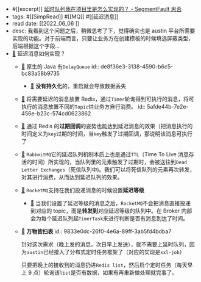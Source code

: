 - #[[excerpt]] [延时队列我在项目里是怎么实现的？ - SegmentFault 思否](https://segmentfault.com/a/1190000041941550)
- tags: #[[SimpRead]] #[[MQ]] #[[延迟消息]]
- read date: [[2022_06_06  ]]
- desc: 我看到这个问题之后，稍微思考了下，觉得确实也是 austin 平台所需要实现的功能。对于前端而言，只要让业务方在创建模板的时候填选屏蔽类型，后端根据这个字段...
- [📌](<http://localhost:7026/reading/5?title=延时队列我在项目里是怎么实现的？ - SegmentFault 思否#id=1654506226374>)  延迟消息如何实现？
	- [📌](<http://localhost:7026/reading/5?title=延时队列我在项目里是怎么实现的？ - SegmentFault 思否#id=1654506240047>)  原生的 Java 有`DelayQueue`
	  id:: de8f36e3-3138-4590-b6c5-bc83a58b9735
		- [📌](<http://localhost:7026/reading/5?title=延时队列我在项目里是怎么实现的？ - SegmentFault 思否#id=1654506283512>)  **没有持久化**的，重启就会导致数据丢失
	- [📌](<http://localhost:7026/reading/5?title=延时队列我在项目里是怎么实现的？ - SegmentFault 思否#id=1654506302496>)  将需要延迟的消息放置 Redis，通过`Timer`轮询得到可执行的消息，将可执行的消息放置不同的`Topic`供业务方自行消费。
	  id:: 5afde44b-7e2e-456e-b23c-574cd0623862
	- [📌](<http://localhost:7026/reading/5?title=延时队列我在项目里是怎么实现的？ - SegmentFault 思否#id=1654506314402>)  通过 Redis 的**过期回调**的姿势也能达到延迟消息的效果（把消息执行的时间定义为`key`过期的时间，当`key`触发了过期回调，那说明该消息可执行了
	- [📌](<http://localhost:7026/reading/5?title=延时队列我在项目里是怎么实现的？ - SegmentFault 思否#id=1654506376943>)  `RabbmitMQ`它的延迟队列机制本质上也是通过`TTL`（Time To Live 消息存活的时间）所实现的，当队列里的元素触发了过期时，会被送往到`Dead Letter Exchanges`（死信队列中)。我们可以将死信队列的元素再次转发，对其进行消费，从而达到延迟队列的效果。
	- [📌](<http://localhost:7026/reading/5?title=延时队列我在项目里是怎么实现的？ - SegmentFault 思否#id=1654506389609>)  `RocketMQ`支持在我们投递消息的时候设置**延迟等级**
		- [📌](<http://localhost:7026/reading/5?title=延时队列我在项目里是怎么实现的？ - SegmentFault 思否#id=1654507013701>)  当我们设置了延迟等级的消息之后，`RocketMQ`不会把消息直接投递到对应的 topic，而是**转发到**对应延迟等级的队列中。在 Broker 内部会为每个延迟队列起`TimerTask`来进行判断是否有消息到达了时间。
	- [📌](<http://localhost:7026/reading/5?title=延时队列我在项目里是怎么实现的？ - SegmentFault 思否#id=1654507033644>)  **万物皆扫表**
	  id:: 9833e0dc-26f0-4e6a-89ff-3ab5fd4bdba7
	  
	  针对这次需求（晚上发的消息，次日早上发送），就不需要上延时队列，因为`austin`已经接入了分布式定时任务框架了（对应的实现是`xxl-job`）
	  
	  只要把晚上的接收到的消息扔进`Redis list`，然后启个定时任务（每天早上 9 点）轮询该`list`是否有数据，如果有再重新做处理就完事了。